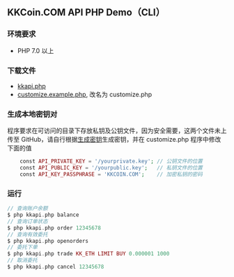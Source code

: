 ## KKCoin.COM API PHP Demo（CLI）

### 环境要求

- PHP 7.0 以上

### 下载文件

- [kkapi.php](https://raw.githubusercontent.com/KKCoinEx/api-php-demo/master/kkapi.php)
- [customize.example.php](https://raw.githubusercontent.com/KKCoinEx/api-php-demo/master/customize.example.php), 改名为 customize.php

### 生成本地密钥对
程序要求在可访问的目录下存放私钥及公钥文件，因为安全需要，这两个文件未上传至 GitHub，请自行根据[生成密钥](https://github.com/KKCoinEx/api-wiki/wiki/Auth-D1.-generate-key-pair)生成密钥，并在 customize.php 程序中修改下面的值

```php
    const API_PRIVATE_KEY = '/yourprivate.key'; // 公钥文件的位置
    const API_PUBLIC_KEY = '/yourpublic.key';   // 私钥文件的位置
    const API_KEY_PASSPHRASE = 'KKCOIN.COM';    // 加密私钥的密码
```

### 运行

```php
// 查询账户余额
$ php kkapi.php balance
// 查询订单状态
$ php kkapi.php order 12345678
// 查询有效委托
$ php kkapi.php openorders  
// 委托下单
$ php kkapi.php trade KK_ETH LIMIT BUY 0.000001 1000
// 取消委托
$ php kkapi.php cancel 12345678
```

